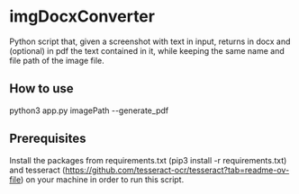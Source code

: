 # imgDocxConverter

Python script that, given a screenshot with text in input, returns in docx and (optional) in pdf the text contained in it, while keeping the same name and file path of the image file. 

## How to use

python3 app.py imagePath --generate_pdf

## Prerequisites

Install the packages from requirements.txt (pip3 install -r requirements.txt) and tesseract (https://github.com/tesseract-ocr/tesseract?tab=readme-ov-file) on your machine in order to run this script.